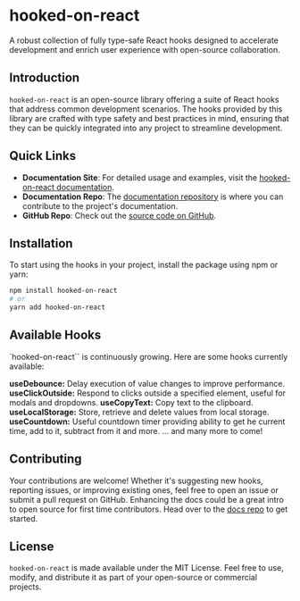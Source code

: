 # hooked-on-react

A robust collection of fully type-safe React hooks designed to accelerate development and enrich user experience with open-source collaboration.

## Introduction

`hooked-on-react` is an open-source library offering a suite of React hooks that address common development scenarios. The hooks provided by this library are crafted with type safety and best practices in mind, ensuring that they can be quickly integrated into any project to streamline development.

## Quick Links

- **Documentation Site**: For detailed usage and examples, visit the [hooked-on-react documentation](https://www.hooked-on-react.xyz/).
- **Documentation Repo**: The [documentation repository](https://github.com/shan8851/hooked-on-react-docs) is where you can contribute to the project's documentation.
- **GitHub Repo**: Check out the [source code on GitHub](https://github.com/shan8851/hooked-on-react).

## Installation

To start using the hooks in your project, install the package using npm or yarn:

```bash
npm install hooked-on-react
# or
yarn add hooked-on-react
```

## Available Hooks

`hooked-on-react`` is continuously growing. Here are some hooks currently available:

**useDebounce:** Delay execution of value changes to improve performance.
**useClickOutside:** Respond to clicks outside a specified element, useful for modals and dropdowns.
**useCopyText:** Copy text to the clipboard.
**useLocalStorage:** Store, retrieve and delete values from local storage.
**useCountdown:** Useful countdown timer providing ability to get he current time, add to it, subtract from it and more.
... and many more to come!

## Contributing

Your contributions are welcome! Whether it's suggesting new hooks, reporting issues, or improving existing ones, feel free to open an issue or submit a pull request on GitHub. Enhancing the docs could be a great intro to open source for first time contributors. Head over to the [docs repo](https://github.com/shan8851/hooked-on-react-docs)  to get started.

## License

`hooked-on-react` is made available under the MIT License. Feel free to use, modify, and distribute it as part of your open-source or commercial projects.

